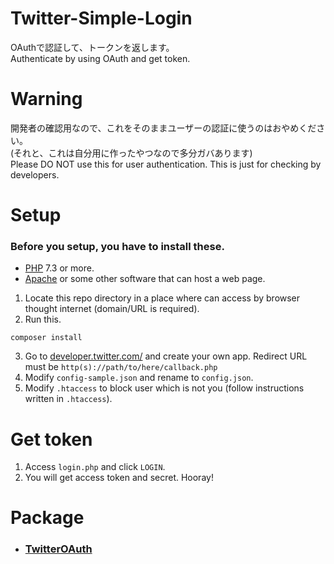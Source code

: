 # Twitter-Simple-Login
OAuthで認証して、トークンを返します。  
Authenticate by using OAuth and get token.

# Warning
開発者の確認用なので、これをそのままユーザーの認証に使うのはおやめください。  
(それと、これは自分用に作ったやつなので多分ガバあります)  
Please DO NOT use this for user authentication. This is just for checking by developers.

# Setup
### Before you setup, you have to install these.
- [PHP](https://www.php.net/) 7.3 or more.
- [Apache](https://httpd.apache.org/) or some other software that can host a web page.

1. Locate this repo directory in a place where can access by browser thought internet (domain/URL is required).
2. Run this.
```
composer install
```
3. Go to [developer.twitter.com/](https://developer.twitter.com) and create your own app. Redirect URL must be `http(s)://path/to/here/callback.php`
1. Modify `config-sample.json` and rename to `config.json`.
1. Modify `.htaccess` to block user which is not you (follow instructions written in `.htaccess`).

# Get token
1. Access `login.php` and click `LOGIN`.
1. You will get access token and secret. Hooray!

# Package
- ### [TwitterOAuth](https://github.com/abraham/twitteroauth)